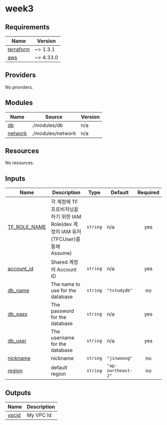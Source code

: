 # week3

<!-- BEGINNING OF PRE-COMMIT-TERRAFORM DOCS HOOK -->
## Requirements

| Name | Version |
|------|---------|
| <a name="requirement_terraform"></a> [terraform](#requirement\_terraform) | ~> 1.3.1 |
| <a name="requirement_aws"></a> [aws](#requirement\_aws) | ~> 4.33.0 |

## Providers

No providers.

## Modules

| Name | Source | Version |
|------|--------|---------|
| <a name="module_db"></a> [db](#module\_db) | ./modules/db | n/a |
| <a name="module_network"></a> [network](#module\_network) | ./modules/network | n/a |

## Resources

No resources.

## Inputs

| Name | Description | Type | Default | Required |
|------|-------------|------|---------|:--------:|
| <a name="input_TF_ROLE_NAME"></a> [TF\_ROLE\_NAME](#input\_TF\_ROLE\_NAME) | 각 계정에 TF 프로비저닝을 하기 위한 IAM Role(dev 계정의 IAM 유저(TFCUser)를 통해 Assume) | `string` | n/a | yes |
| <a name="input_account_id"></a> [account\_id](#input\_account\_id) | Shared 계정의 Account ID | `string` | n/a | yes |
| <a name="input_db_name"></a> [db\_name](#input\_db\_name) | The name to use for the database | `string` | `"tstudydb"` | no |
| <a name="input_db_pass"></a> [db\_pass](#input\_db\_pass) | The password for the database | `string` | n/a | yes |
| <a name="input_db_user"></a> [db\_user](#input\_db\_user) | The username for the database | `string` | n/a | yes |
| <a name="input_nickname"></a> [nickname](#input\_nickname) | nickname | `string` | `"jinwoong"` | no |
| <a name="input_region"></a> [region](#input\_region) | default region | `string` | `"ap-northeast-2"` | no |

## Outputs

| Name | Description |
|------|-------------|
| <a name="output_vpcid"></a> [vpcid](#output\_vpcid) | My VPC Id |
<!-- END OF PRE-COMMIT-TERRAFORM DOCS HOOK -->
